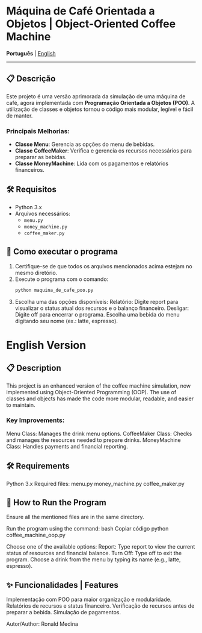 # Máquina de Café Orientada a Objetos | Object-Oriented Coffee Machine

**Português** | [English](#english-version)

---

## 📋 Descrição

Este projeto é uma versão aprimorada da simulação de uma máquina de café, agora implementada com **Programação Orientada a Objetos (POO)**. A utilização de classes e objetos tornou o código mais modular, legível e fácil de manter. 

### Principais Melhorias:
- **Classe Menu**: Gerencia as opções do menu de bebidas.
- **Classe CoffeeMaker**: Verifica e gerencia os recursos necessários para preparar as bebidas.
- **Classe MoneyMachine**: Lida com os pagamentos e relatórios financeiros.

## 🛠️ Requisitos

- Python 3.x
- Arquivos necessários:
  - `menu.py`
  - `money_machine.py`
  - `coffee_maker.py`

## 🚀 Como executar o programa

1. Certifique-se de que todos os arquivos mencionados acima estejam no mesmo diretório.
2. Execute o programa com o comando:
   ```bash
   python maquina_de_cafe_poo.py
3. Escolha uma das opções disponíveis:
Relatório: Digite report para visualizar o status atual dos recursos e o balanço financeiro.
Desligar: Digite off para encerrar o programa.
Escolha uma bebida do menu digitando seu nome (ex.: latte, espresso).

# English Version
## 📋 Description
This project is an enhanced version of the coffee machine simulation, now implemented using Object-Oriented Programming (OOP). The use of classes and objects has made the code more modular, readable, and easier to maintain.

### Key Improvements:
Menu Class: Manages the drink menu options.
CoffeeMaker Class: Checks and manages the resources needed to prepare drinks.
MoneyMachine Class: Handles payments and financial reporting.

## 🛠️ Requirements
Python 3.x
Required files:
menu.py
money_machine.py
coffee_maker.py

## 🚀 How to Run the Program
Ensure all the mentioned files are in the same directory.

Run the program using the command:
bash
Copiar código
python coffee_machine_oop.py

Choose one of the available options:
Report: Type report to view the current status of resources and financial balance.
Turn Off: Type off to exit the program.
Choose a drink from the menu by typing its name (e.g., latte, espresso).

## ✨ Funcionalidades | Features
Implementação com POO para maior organização e modularidade.
Relatórios de recursos e status financeiro.
Verificação de recursos antes de preparar a bebida.
Simulação de pagamentos.

Autor/Author: Ronald Medina
